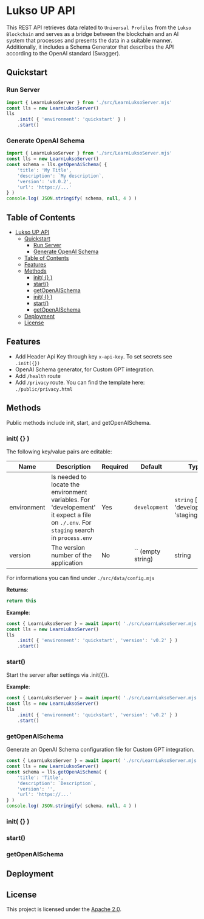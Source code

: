 # Lukso UP API

This REST API retrieves data related to `Universal Profiles` from the `Lukso Blockchain` and serves as a bridge between the blockchain and an AI system that processes and presents the data in a suitable manner. Additionally, it includes a Schema Generator that describes the API according to the OpenAI standard (Swagger).


## Quickstart

### Run Server

```js
import { LearnLuksoServer } from './src/LearnLuksoServer.mjs'
const lls = new LearnLuksoServer()
lls
    .init( { 'environment': 'quickstart' } )
    .start()
```

### Generate OpenAI Schema

```js
import { LearnLuksoServer } from './src/LearnLuksoServer.mjs'
const lls = new LearnLuksoServer()
const schema = lls.getOpenAiSchema( { 
    'title': 'My Title',
    'description': `My description`,
    'version': 'v0.0.2',
    'url': 'https://...'
} )
console.log( JSON.stringify( schema, null, 4 ) )
```

## Table of Contents

- [Lukso UP API](#lukso-up-api)
  - [Quickstart](#quickstart)
    - [Run Server](#run-server)
    - [Generate OpenAI Schema](#generate-openai-schema)
  - [Table of Contents](#table-of-contents)
  - [Features](#features)
  - [Methods](#methods)
    - [init( {} )](#init--)
    - [start()](#start)
    - [getOpenAISchema](#getopenaischema)
    - [init( {} )](#init---1)
    - [start()](#start-1)
    - [getOpenAISchema](#getopenaischema-1)
  - [Deployment](#deployment)
  - [License](#license)

## Features

- Add Header Api Key through key `x-api-key`. To set secrets see `.init({})`
- OpenAI Schema generator, for Custom GPT integration.
- Add `/health` route
- Add `/privacy` route. You can find the template here: `./public/privacy.html`


## Methods
Public methods include init, start, and getOpenAISchema.


### init( {} )

The following key/value pairs are editable:

| Name         | Description                                       | Required | Default        | Type                                     |
|--------------|---------------------------------------------------|----------|----------------|------------------------------------------|
| environment  | Is needed to locate the environment variables. For 'developement' it expect a file on `./.env`. For `staging` search in `process.env`    | Yes      | `development`  | `string` [ 'development', 'staging' ] |
| version      | The version number of the application             | No       | `` (empty string) | string                                   |

For informations you can find under `./src/data/config.mjs`

**Returns**: 
```js
return this
```


**Example**: 
```js
const { LearnLuksoServer } = await import( './src/LearnLuksoServer.mjs' )
const lls = new LearnLuksoServer()
lls
    .init( { 'environment': 'quickstart', 'version': 'v0.2' } )
    .start()

```


### start()

Start the server after settings via .init({}).

**Example**: 
```js
const { LearnLuksoServer } = await import( './src/LearnLuksoServer.mjs' )
const lls = new LearnLuksoServer()
lls
    .init( { 'environment': 'quickstart', 'version': 'v0.2' } )
    .start()

```


### getOpenAISchema

Generate an OpenAI Schema configuration file for Custom GPT integration.

```js
const { LearnLuksoServer } = await import( './src/LearnLuksoServer.mjs' )
const lls = new LearnLuksoServer()
const schema = lls.getOpenAiSchema( { 
    'title': 'Title',
    'description': `Description`,
    'version': '',
    'url': 'https://...'
} )
console.log( JSON.stringify( schema, null, 4 ) )
```

### init( {} )

### start()

### getOpenAISchema

## Deployment

## License

This project is licensed under the [Apache 2.0](LICENSE).